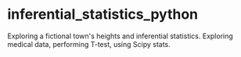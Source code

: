 # inferential_statistics_python
Exploring a fictional town's heights and inferential statistics. 
Exploring medical data, performing T-test, using Scipy stats. 
